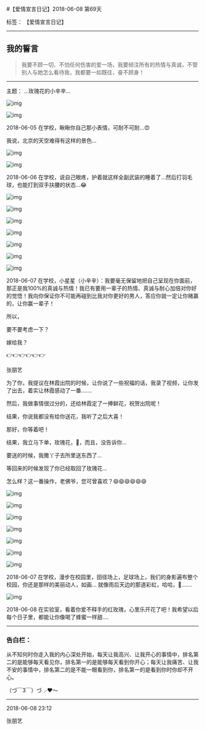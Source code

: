 ﻿#【爱情宣言日记】2018-06-08 第69天

标签： 【爱情宣言日记】

---

## 我的誓言


> 我要不顾一切、不怕任何伤害的爱一场，我要倾注所有的热情与真诚，不管别人与她怎么看待我，我都要一如既往，奋不顾身！


---

主题： ...玫瑰花的小辛辛...


![img](/img/love/IMG_4017.jpg)

![img](/img/love/IMG_4021.jpg)

2018-06-05 在学校，瞅瞅你自己那小表情，可耐不可耐...😍

我说，北京的天空难得有这样的景色...

![img](/img/love/IMG_4042.jpg)

![img](/img/love/IMG_4045.jpg)

2018-06-06 在学校，说自己眼疼，护着就这样全副武装的睡着了...然后打羽毛球，也能打到双手扶腰的状态...😂

![img](/img/love/IMG_4059.jpg)

![img](/img/love/IMG_4064.jpg)

![img](/img/love/IMG_4066.jpg)

![img](/img/love/IMG_4068.jpg)

![img](/img/love/IMG_4071.jpg)

![img](/img/love/IMG_4075.jpg)

![img](/img/love/IMG_4076.jpg)

2018-06-07 在学校，小星星（小辛辛）：我要毫无保留地把自己呈现在你面前，那正是我100%的真诚与热情！我已有要用一辈子的热情、真诚与耐心加倍对你好的觉悟！我向你保证你不可能再碰到比我对你更好的男人，答应你就一定让你赌赢的，让你赢一辈子！

所以，

要不要考虑一下？

嫁给我？

👉👉👉👉👉👉

张朋艺

为了你，我提议在林霞出院的时候，让你说了一些祝福的话，我录了视频，让你发了出去，着实让林霞感动了一番.......

然后，我做事情很过分的，还给林霞定了一捧鲜花，祝贺出院呢！

结果，你说我都没有给你送花，我听了之后大喜！

那好，你等着吧！

结果，我立马下单，玫瑰花，🌹，而且，没告诉你...

要送的时候，我撒丫子去所里送东西了...

等回来的时候发现了你已经取回了玫瑰花...

怎么样？这一番操作，老佛爷，您可曾喜欢？😄😄😄😄😄😄



![img](/img/love/IMG_4086.jpg)

![img](/img/love/IMG_4089.jpg)

![img](/img/love/IMG_4102.jpg)

![img](/img/love/IMG_4108.jpg)

![img](/img/love/IMG_4113.jpg)

![img](/img/love/IMG_4121.jpg)

![img](/img/love/IMG_E4121.jpg)


2018-06-07 在学校，漫步在校园里，田径场上，足球场上，我们的身影遍布整个校园，你还是那样的美丽动人，如画...
就像雨后天边的那道彩虹，哈哈，🌈.......


![img](/img/love/IMG_4164.jpg)


2018-06-08 在实验室，看着你爱不释手的红玫瑰，心里乐开花了吧！我希望以后每个日子里，都能让你像喝了蜂蜜一样甜....


--------------

### 告白栏：

从不知何时你走入我的内心深处开始，每天让我高兴、让我开心的事情中，排名第二的是能够每天看见你，排名第一的是能够每天看到你开心；每天让我痛苦、让我不安的事情中，排名第二的是不能一眼看到你，排名第一的是看到你时你却不开心。


（づ￣3￣）づ╭❤～


----------

2018-06-08 23:12

张朋艺 